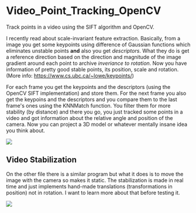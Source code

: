 # Video_Point_Tracking_OpenCV
Track points in a video using the SIFT algorithm and OpenCV.

I recently read about scale-invariant feature extraction. Basically, from a image you get some keypoints using difference of Gaussian functions which eliminates unstable points **and** also you get *descriptors*. What they do is get a reference direction based on the direction and magnitude of the image gradient around each point to archive *inveriance to rotation*. Now you have information of pretty good stable points, its position, scale and rotation. (More info: https://www.cs.ubc.ca/~lowe/keypoints/)

For each frame you get the keypoints and the descriptors (using the OpenCV SIFT implementation) and store them. For the next frame you also get the keypoins and the descriptors and you compare them to the last frame's ones using the KNNMatch function. You filter them for more stability (by distance) and there you go, you just tracked some points in a video and got information about the relative angle and position of the camera. Now you can project a 3D model or whatever mentally insane idea you think about.


![](video_tracking.gif)


## Video Stabilization
On the other file there is a similar program but what it does is to move the image with the camera so makes it static. The stabilization is made in real time and just implements hand-made translations (transformations in position) not in rotation. I want to learn more about that before testing it.

![](video_stabilized.gif)
